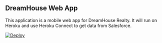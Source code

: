 DreamHouse Web App
------------------

This application is a mobile web app for DreamHouse Realty. It will run on Heroku and use Heroku Connect to get data from Salesforce.

<a href="https://heroku.com/deploy?template=https://github.com/toanshulverma/intro-to-heroku">
  <img src="https://www.herokucdn.com/deploy/button.svg" alt="Deploy">
</a>
